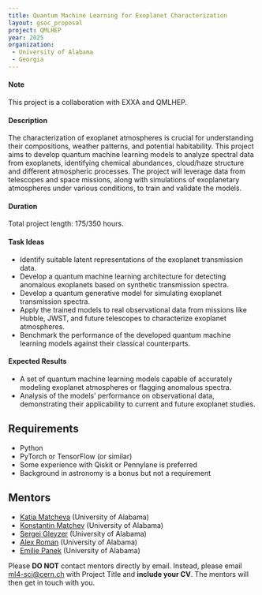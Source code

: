 ```yaml
---
title: Quantum Machine Learning for Exoplanet Characterization
layout: gsoc_proposal
project: QMLHEP
year: 2025
organization:
 - University of Alabama
 - Georgia
---
```


#### Note
This project is a collaboration with EXXA and QMLHEP.

#### Description

The characterization of exoplanet atmospheres is crucial for understanding their compositions, weather patterns, and potential habitability. This project aims to develop quantum machine learning models to analyze spectral data from exoplanets, identifying chemical abundances, cloud/haze structure and different atmospheric processes. The project will leverage data from telescopes and space missions, along with simulations of exoplanetary atmospheres under various conditions, to train and validate the models.

#### Duration

Total project length: 175/350 hours.

#### Task Ideas
  * Identify suitable latent representations of the exoplanet transmission data.
  * Develop a quantum machine learning architecture for detecting anomalous exoplanets based on synthetic transmission spectra. 
  * Develop a quantum generative model for simulating exoplanet transmission spectra. 
  * Apply the trained models to real observational data from missions like Hubble, JWST, and future telescopes to characterize exoplanet atmospheres.
  * Benchmark the performance of the developed quantum machine learning models against their classical counterparts.


#### Expected Results
  * A set of quantum machine learning models capable of accurately modeling exoplanet atmospheres or flagging anomalous spectra.
  * Analysis of the models’ performance on observational data, demonstrating their applicability to current and future exoplanet studies.


## Requirements
  * Python
  * PyTorch or TensorFlow (or similar)
  * Some experience with Qiskit or Pennylane is preferred
  * Background in astronomy is a bonus but not a requirement



<!-- ## Test
Use [this link](https://docs.google.com/document/d/10jZ7aubVkfkcpURQQnvrvbC7o3XgglsJwjS0UA7SRBE/edit?usp=sharing) for instructions on completing the test. -->

## Mentors

* [Katia Matcheva](mailto:ml4-sci@cern.ch) (University of Alabama)
* [Konstantin Matchev](mailto:ml4-sci@cern.ch) (University of Alabama)
* [Sergei Gleyzer](mailto:ml4-sci@cern.ch) (University of Alabama)
* [Alex Roman](mailto:ml4-sci@cern.ch) (University of Alabama)
* [Emilie Panek](mailto:ml4-sci@cern.ch) (University of Alabama)

Please **DO NOT** contact mentors directly by email. Instead, please email [ml4-sci@cern.ch](mailto:ml4-sci@cern.ch) with Project Title and **include your CV**. The mentors will then get in touch with you.
